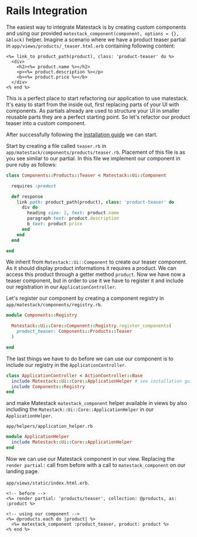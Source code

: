 # Rails Integration

The easiest way to integrate Matestack is by creating custom components and using our provided `matestack_component(component, options = {}, &block)` helper. Imagine a scenario where we have a product teaser partial in `app/views/products/_teaser.html.erb` containing following content:

```markup
<%= link_to product_path(product), class: 'product-teaser' do %>
  <div>
    <h2><%= product.name %></h2>
    <p><%= product.description %></p>
    <b><%= product.price %></b>
  </div>
<% end %>
```

This is a perfect place to start refactoring our application to use matestack. It's easy to start from the inside out, first replacing parts of your UI with components. As partials already are used to structure your UI in smaller reusable parts they are a perfect starting point. So let's refactor our product teaser into a custom component.

After successfully following the [installation guide](../getting-started/installation-update.md) we can start.

Start by creating a file called `teaser.rb` in `app/matestack/components/products/teaser.rb`. Placement of this file is as you see similar to our partial. In this file we implement our component in pure ruby as follows:

```ruby
class Components::Products::Teaser < Matestack::Ui::Component

  requires :product

  def response
    link path: product_path(product), class: 'product-teaser' do
      div do
        heading size: 2, text: product.name
        paragraph text: product.description
        b text: product.price
      end
    end
  end

end
```

We inherit from `Matestack::Ui::Component` to create our teaser component. As it should display product informations it requires a product. We can access this product through a getter method `product`. Now we have now a teaser component, but in order to use it we have to register it and include our registration in our `ApplicationController`.

Let's register our component by creating a component registry in `app/matestack/components/registry.rb`.

```ruby
module Components::Registry

  Matestack::Ui::Core::Component::Registry.register_components(
    product_teaser: Components::Products::Teaser
  )

end
```

The last things we have to do before we can use our component is to include our registry in the `ApplicationController`.

```ruby
class ApplicationController < ActionController::Base
  include Matestack::Ui::Core::ApplicationHelper # see installation guide for details
  include Components::Registry
end
```

and make Matestack `matestack_component` helper available in views by also including the `Matestack::Ui::Core::ApplicationHelper` in our `ApplicationHelper`.

`app/helpers/application_helper.rb`

```ruby
module ApplicationHelper
  include Matestack::Ui::Core::ApplicationHelper
end
```

Now we can use our Matestack component in our view. Replacing the `render partial:` call from before with a call to `matestack_component` on our landing page.

`app/views/static/index.html.erb`.

```markup
<!-- before -->
<%= render partial: 'products/teaser', collection: @products, as: :product %>

<!-- using our component -->
<%= @products.each do |product| %>
  <%= matestack_component :product_teaser, product: product %>
<% end %>
```

